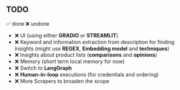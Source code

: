 ## TODO

✅  done
❌ undone

- ❌ UI (using either **GRADIO** or **STREAMLIT**)
- ❌ Keyword and information extraction from description for finding insights (might use **REGEX**, **Embedding model** and **techniques**)
- ❌ Insights about product lists (**comparisons** and **opinions**)
- ❌ Memory (short term local memory for now)
- ❌ Switch to **LangGraph**
- ❌ **Human-in-loop** executions (for credentials and ordering)
- ❌ More Scrapers to broaden the scope 